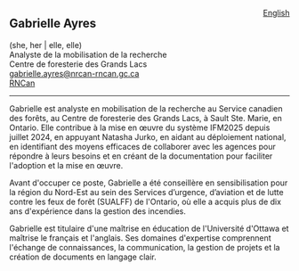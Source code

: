 <a href="https://cffdrs.github.io/website_en/contact/Gabrielle_Ayres/" target="_self" style="float: right;"> English </a>

## Gabrielle Ayres
(she, her | elle, elle)  
Analyste de la mobilisation de la recherche  
Centre de foresterie des Grands Lacs  
[gabrielle.ayres@nrcan-rncan.gc.ca](mailto:gabrielle.ayres@nrcan-rncan.gc.ca)  
[RNCan](https://cfs.nrcan.gc.ca/employes/vue/gayres)  

---

Gabrielle est analyste en mobilisation de la recherche au Service canadien des forêts, au Centre de foresterie des Grands Lacs, à Sault Ste. Marie, en Ontario. Elle contribue à la mise en œuvre du système IFM2025 depuis juillet 2024, en appuyant Natasha Jurko, en aidant au déploiement national, en identifiant des moyens efficaces de collaborer avec les agences pour répondre à leurs besoins et en créant de la documentation pour faciliter l'adoption et la mise en œuvre.  

Avant d'occuper ce poste, Gabrielle a été conseillère en sensibilisation pour la région du Nord-Est au sein des Services d’urgence, d’aviation et de lutte contre les feux de forêt (SUALFF) de l'Ontario, où elle a acquis plus de dix ans d'expérience dans la gestion des incendies.  

Gabrielle est titulaire d'une maîtrise en éducation de l'Université d'Ottawa et maîtrise le français et l'anglais. Ses domaines d'expertise comprennent l'échange de connaissances, la communication, la gestion de projets et la création de documents en langage clair.
